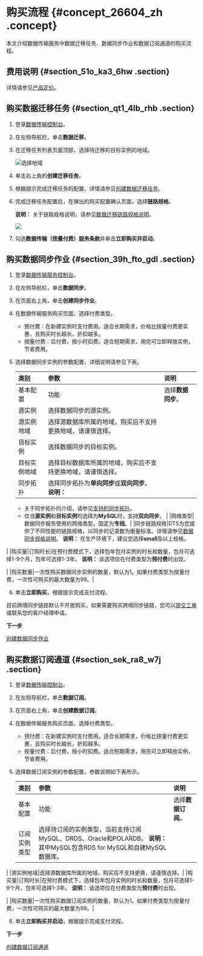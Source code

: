# 购买流程 {#concept_26604_zh .concept}

本文介绍数据传输服务中数据迁移任务、数据同步作业和数据订阅通道的购买流程。

## 费用说明 {#section_51o_ka3_6hw .section}

详情请参见[产品定价](../cn.zh-CN/产品定价/产品定价.md#)。

## 购买数据迁移任务 {#section_qt1_4lb_rhb .section}

1.  登录[数据传输控制台](https://dts.console.aliyun.com/)。
2.  在左侧导航栏，单击**数据迁移**。
3.  在迁移任务列表页面顶部，选择待迁移的目标实例的地域。

    ![选择地域](http://static-aliyun-doc.oss-cn-hangzhou.aliyuncs.com/assets/img/17076/156464580051034_zh-CN.png)

4.  单击右上角的**创建迁移任务**。
5.  根据提示完成迁移任务的配置，详情请参见[创建数据迁移任务](cn.zh-CN/快速入门/创建数据迁移任务.md#)。
6.  完成迁移任务配置后，在弹出的购买配置确认页面，选择**链路规格**。

    **说明：** 关于链路规格说明，请参见[数据迁移链路规格说明](../cn.zh-CN/产品简介/规格说明/数据迁移链路规格说明.md#)。

    ![](http://static-aliyun-doc.oss-cn-hangzhou.aliyuncs.com/assets/img/17076/156464580046605_zh-CN.png)

7.  勾选**数据传输（按量付费）服务条款**并单击**立即购买并启动**。

## 购买数据同步作业 {#section_39h_fto_gdl .section}

1.  登录[数据传输服务控制台](https://dts.console.aliyun.com/)。
2.  在左侧导航栏，单击**数据同步**。
3.  在页面右上角，单击**创建同步作业**。
4.  在数据传输服务购买页面，选择付费类型。
    -   预付费：在新建实例时支付费用。适合长期需求，价格比按量付费更实惠，且购买时长越长，折扣越多。
    -   按量付费：后付费，按小时扣费。适合短期需求，用完可立即释放实例，节省费用。
5.  选择数据同步实例的参数配置，详细说明请参见下表。

    |类别|参数|说明|
    |:-|:-|:-|
    |基本配置|功能|选择**数据同步**。|
    |源实例|选择数据同步的源实例。|
    |源实例地域|选择源数据库所属的地域，购买后不支持更换地域，请谨慎选择。|
    |目标实例|选择数据同步的目标实例。|
    |目标实例地域|选择目标数据库所属的地域，购买后不支持更换地域，请谨慎选择。|
    |同步拓扑|选择同步拓扑为**单向同步**或**双向同步**。 **说明：** 

    -   关于同步拓扑的介绍，请参见[支持的同步拓扑](../cn.zh-CN/产品简介/功能特性/数据同步.md#section_qlr_zvj_zgb)。
    -   仅当**源实例**和**目标实例**均选择为**MySQL**时，支持**双向同步**。
 |
    |网络类型|数据同步服务使用的网络类型，固定为**专线**。|
    |同步链路规格|DTS为您提供了不同性能的链路规格，以同步的记录数为衡量标准。详情请参见[数据同步规格说明](../cn.zh-CN/产品简介/规格说明/数据同步规格说明.md#)。 **说明：** 在生产环境下，建议您选择**small**及以上规格。

 |
    |购买量|订购时长|在预付费模式下，选择包年包月实例的时长和数量，包月可选择1-9个月，包年可选择1-3年。 **说明：** 该选项仅在付费类型为**预付费**时出现。

 |
    |购买数量|一次性购买数据同步实例的数量，默认为1。如果付费类型为按量付费，一次性可购买的最大数量为99。|

6.  单击**立即购买**，根据提示完成支付流程。

目前跨境同步链路默认不开放购买，如果需要购买跨境同步链路，您可以[提交工单](https://workorder.console.aliyun.com/console.htm#/ticket/add?productCode=dts)或联系您的客户经理申请。

**下一步**

[创建数据同步作业](cn.zh-CN/快速入门/创建数据同步作业.md#)

## 购买数据订阅通道 {#section_sek_ra8_w7j .section}

1.  登录[数据传输控制台](https://dts.console.aliyun.com/)。
2.  在左侧导航栏，单击**数据订阅**。
3.  在页面右上角，单击**创建数据订阅**。
4.  在数据传输服务购买页面，选择付费类型。
    -   预付费：在新建实例时支付费用。适合长期需求，价格比按量付费更实惠，且购买时长越长，折扣越多。
    -   按量付费：后付费，按小时扣费。适合短期需求，用完可立即释放实例，节省费用。
5.  选择数据订阅实例的参数配置，参数说明如下表所示。

    |类别|参数|说明|
    |:-|:-|:-|
    |基本配置|功能|选择**数据订阅**。|
    |订阅实例类型|选择待订阅的实例类型，当前支持订阅MySQL、DRDS、Oracle和POLARDB。 **说明：** 其中MySQL包含RDS for MySQL和自建MySQL数据库。

 |
    |源实例地域|选择源数据库所属的地域，购买后不支持更换，请谨慎选择。|
    |购买量|订购时长|在预付费模式下，选择包年包月实例的时长和数量，包月可选择1-9个月，包年可选择1-3年。 **说明：** 该选项仅在付费类型为**预付费**时出现。

 |
    |购买数量|一次性购买数据订阅实例的数量，默认为1。如果付费类型为按量付费，一次性可购买的最大数量为99。|

6.  单击**立即购买并启动**，根据提示完成支付流程。

**下一步**

[创建数据订阅通道](cn.zh-CN/快速入门/创建数据订阅通道.md#)


